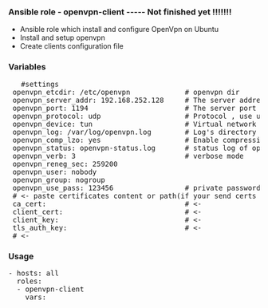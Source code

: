 ### Ansible role - openvpn-client  ----- Not finished yet !!!!!!! 
- Ansible role which install and configure OpenVpn on Ubuntu 
- Install and setup openvpn 
- Create clients configuration file
### Variables
<pre>
   #settings
 openvpn_etcdir: /etc/openvpn             # openvpn dir
 openvpn_server_addr: 192.168.252.128     # The server address
 openvpn_port: 1194                       # The server port
 openvpn_protocol: udp                    # Protocol , use udp or tcp
 openvpn_device: tun                      # Virtual network driver TUN or TAP
 openvpn_log: /var/log/openvpn.log        # Log's directory
 openvpn_comp_lzo: yes                    # Enable compression yes or no
 openvpn_status: openvpn-status.log       # status log of openvpn service
 openvpn_verb: 3                          # verbose mode
 openvpn_reneg_sec: 259200
 openvpn_user: nobody
 openvpn_group: nogroup
 openvpn_use_pass: 123456                 # private password
 # <- paste certificates content or path(if your send certs to client) : for example ~/etc/openvpn/ca.crt
 ca_cert:                                 # <-
 client_cert:                             # <-
 client_key:                              # <-
 tls_auth_key:                            # <-
 # <-
</pre>

### Usage 
<pre>
- hosts: all
  roles:
  - openvpn-client
    vars: 
    </pre>
